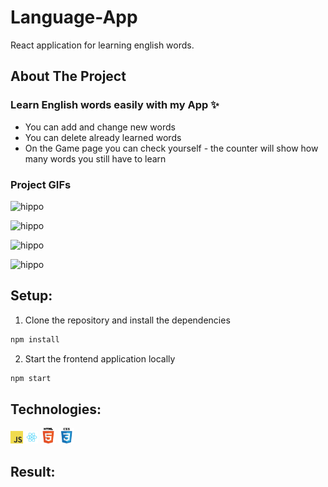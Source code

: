 # Language-App
React application for learning english words.

<h2>About The Project</h2>

<h3>Learn English words easily with my App ✨</h3>
<ul>
<li>You can add and change new words</li>
<li>You can delete already learned words</li>
<li>On the Game page you can check yourself - the counter will show how many words you still have to learn</li>
</ul>

<h3>Project GIFs</h3>

![hippo](https://media.giphy.com/media/v1.Y2lkPTc5MGI3NjExMjJmOTc0NmYyZjU3OWQ2NDdmYjM1YjgwNWViYzQyMDA2YWQyOGQyZCZlcD12MV9pbnRlcm5hbF9naWZzX2dpZklkJmN0PWc/pG3sQO1O95E3AfjYf4/giphy.gif)

![hippo](https://media.giphy.com/media/v1.Y2lkPTc5MGI3NjExMjI0YTFiYmQ0MzRmNjI1ODVjYWQ2NTk2ZDIwMmMxNDkyMmYzYzBjYyZlcD12MV9pbnRlcm5hbF9naWZzX2dpZklkJmN0PWc/uReFwKFqzDTOOQRl2U/giphy.gif)

![hippo](https://media.giphy.com/media/v1.Y2lkPTc5MGI3NjExODhmYTg2ZWNjYzVmN2Y2MGIzNTQ2MWQ0MzJiYzFmOTlhMDk2OGU5ZSZlcD12MV9pbnRlcm5hbF9naWZzX2dpZklkJmN0PWc/BnUdzEfqTHD8K84z1R/giphy.gif)

![hippo](https://media.giphy.com/media/v1.Y2lkPTc5MGI3NjExZGRiYzZlMDJmYThiOTdlNDMxNjNjZWMyNTY4ZmFhZTRmYTBkYTQxMiZlcD12MV9pbnRlcm5hbF9naWZzX2dpZklkJmN0PWc/Crt4aYYQvVoSoHPVHZ/giphy.gif)



## Setup:
1. Clone the repository and install the dependencies
```bash
npm install
```
2. Start the frontend application locally
```bash
npm start
```

## Technologies:
<code><img height="20" src="https://raw.githubusercontent.com/github/explore/80688e429a7d4ef2fca1e82350fe8e3517d3494d/topics/javascript/javascript.png"></code>
<code><img height="20" src="https://raw.githubusercontent.com/github/explore/80688e429a7d4ef2fca1e82350fe8e3517d3494d/topics/react/react.png"></code>
<code><img height="25" src="https://raw.githubusercontent.com/github/explore/80688e429a7d4ef2fca1e82350fe8e3517d3494d/topics/html/html.png"></code>
<code><img height="25" src="https://raw.githubusercontent.com/github/explore/80688e429a7d4ef2fca1e82350fe8e3517d3494d/topics/css/css.png"></code>

## Result:
